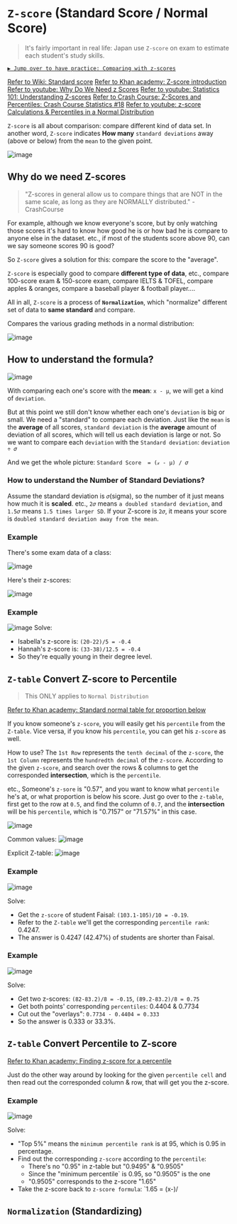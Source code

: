 # `Z-score` (Standard Score / Normal Score)
> It's fairly important in real life: Japan use `Z-score` on exam to estimate each student's study skills.

[`▶︎ Jump over to have practice: Comparing with z-scores`](https://www.khanacademy.org/math/ap-statistics/density-curves-normal-distribution-ap/modal/e/comparing-z-scores)

[Refer to Wiki: Standard score](https://www.wikiwand.com/en/Standard_score)
[Refer to Khan academy: Z-score introduction](https://www.khanacademy.org/math/ap-statistics/density-curves-normal-distribution-ap/modal/v/z-score-introduction)
[Refer to youtube: Why Do We Need z Scores](https://www.youtube.com/watch?v=fnU42Ue9utk)
[Refer to youtube: Statistics 101: Understanding Z-scores](https://www.youtube.com/watch?v=bUu5HIHIrRw)
[Refer to Crash Course: Z-Scores and Percentiles: Crash Course Statistics #18](https://www.youtube.com/watch?v=uAxyI_XfqXk)
[Refer to youtube: z-score Calculations & Percentiles in a Normal Distribution](https://www.youtube.com/watch?v=_86q-hn_3DQ)


`Z-score` is all about comparison: compare different kind of data set.
In another word, `Z-score` indicates **How many** `standard deviations` away (above or below) from the `mean` to the given point.

![image](https://user-images.githubusercontent.com/14041622/43709193-c6de2360-999e-11e8-96a3-5288f9f4c434.png)


## Why do we need Z-scores
> "Z-scores in general allow us to compare things that are NOT in the same scale, as long as they are NORMALLY distributed." - CrashCourse


For example, although we know everyone's score, but by only watching those scores it's hard to know how good he is or how bad he is compare to anyone else in the dataset. etc., if most of the students score above 90, can we say someone scores 90 is good?

So `Z-score` gives a solution for this: compare the score to the "average".

`Z-score` is especially good to compare **different type of data**, etc., compare 100-score exam & 150-score exam, compare IELTS & TOFEL, compare apples & oranges, compare a baseball player & football player....

All in all, `Z-score` is a process of **`Normalization`**, which "normalize" different set of data to **same standard** and compare.

Compares the various grading methods in a normal distribution:

![image](https://user-images.githubusercontent.com/14041622/43728502-e899a4fa-99d7-11e8-8156-cf4276279da4.png)


## How to understand the formula?

![image](https://user-images.githubusercontent.com/14041622/43713096-ffb1b042-99aa-11e8-870f-50080703dad4.png)


With comparing each one's score with the **mean**: `x - μ`, we will get a kind of `deviation`.

But at this point we still don't know whether each one's `deviation` is big or small.
We need a "standard" to compare each deviation.
Just like the `mean` is the **average** of all scores,
`standard deviation` is the **average** amount of deviation of all scores, which will tell us each deviation is large or not.
So we want to compare each `deviation` with the `Standard deviation`: `deviation ÷ 𝜎`

And we get the whole picture:
`Standard Score  = (𝓍 - μ) / 𝜎`

### How to understand the Number of Standard Deviations?

Assume the standard deviation is `𝜎`(sigma), so the number of it just means how much it is **scaled**.
etc., `2𝜎` means `a doubled standard deviation`, and `1.5𝜎` means `1.5 times larger SD`.
If your Z-score is `2𝜎`, it means your score is `doubled standard deviation away from the mean`.

### Example
There's some exam data of a class:

![image](https://user-images.githubusercontent.com/14041622/43713647-e5211bf8-99ac-11e8-9adb-0279952564c3.png)


Here's their z-scores:

![image](https://user-images.githubusercontent.com/14041622/43713626-d29496c2-99ac-11e8-8c50-ee42669a8711.png)


### Example
![image](https://user-images.githubusercontent.com/14041622/43770097-f359f7b4-9a6d-11e8-9616-c324da4bd6c2.png)
Solve:
- Isabella's z-score is: `(20-22)/5 = -0.4`
- Hannah's z-score is: `(33-38)/12.5 = -0.4`
- So they're equally young in their degree level.



## `Z-table` Convert Z-score to Percentile
> This ONLY applies to `Normal Distribution`

[Refer to Khan academy: Standard normal table for proportion below](https://www.khanacademy.org/math/ap-statistics/density-curves-normal-distribution-ap/modal/v/z-table-for-proportion-below)

If you know someone's `z-score`, you will easily get his `percentile` from the `Z-table`.
Vice versa, if you know his `percentile`, you can get his `z-score` as well.

How to use?
The `1st Row` represents the `tenth decimal` of the `z-score`,
the `1st Column` represents the `hundredth decimal` of the `z-score`.
According to the given `z-score`, and search over the rows & columns to get the corresponded **intersection**, which is the `percentile`.

etc.,
Someone's `z-sore` is "0.57", and you want to know what `percentile` he's at, or what proportion is below his score. 
Just go over to the `z-table`, first get to the row at `0.5`, and find the column of `0.7`, and the **intersection** will be his `percentile`, which is "0.7157" or "71.57%" in this case.

![image](https://user-images.githubusercontent.com/14041622/43824988-1868516e-9b26-11e8-963e-a218f37c4127.png)

Common values:
![image](https://user-images.githubusercontent.com/14041622/43824788-89d67e62-9b25-11e8-999e-af627e19b5a3.png)

Explicit Z-table:
![image](https://user-images.githubusercontent.com/14041622/43824925-eaf6a17c-9b25-11e8-86b2-3bd990df76d7.png)


### Example
![image](https://user-images.githubusercontent.com/14041622/43840513-777779c8-9b53-11e8-9d4e-3504493df73d.png)

Solve:
- Get the `z-score` of student Faisal: `(103.1-105)/10 = -0.19`.
- Refer to the `Z-table` we'll get the corresponding `percentile rank`: 0.4247.
- The answer is 0.4247 (42.47%) of students are shorter than Faisal.


### Example
![image](https://user-images.githubusercontent.com/14041622/43841255-4ced1576-9b55-11e8-9500-7e02e3c5cc02.png)

Solve:
- Get two z-scores: `(82-83.2)/8 = -0.15`, `(89.2-83.2)/8 = 0.75`
- Get both points' corresponding `percentiles`: 0.4404 & 0.7734
- Cut out the "overlays": `0.7734 - 0.4404 = 0.333`
- So the answer is 0.333 or 33.3%.



## `Z-table` Convert Percentile to Z-score

[Refer to Khan academy: Finding z-score for a percentile](https://www.khanacademy.org/math/ap-statistics/density-curves-normal-distribution-ap/modal/v/finding-z-score-for-a-percentile)

Just do the other way around by looking for the given `percentile cell` and then read out the corresponded column & row, that will get you the z-score.


### Example
![image](https://user-images.githubusercontent.com/14041622/43841628-30c4a160-9b56-11e8-94d8-1dcf9cf20741.png)

Solve:
- "Top 5%" means the `minimum percentile rank` is at 95, which is 0.95 in percentage.
- Find out the corresponding `z-score` according to the `percentile`:
    - There's no "0.95" in z-table but "0.9495" & "0.9505"
    - Since the "minimum percentile` is 0.95, so "0.9505" is the one
    - "0.9505" corresponds to the z-score "1.65"
- Take the z-score back to `z-score formula`: `1.65 = (x-)/



## `Normalization` (Standardizing)
